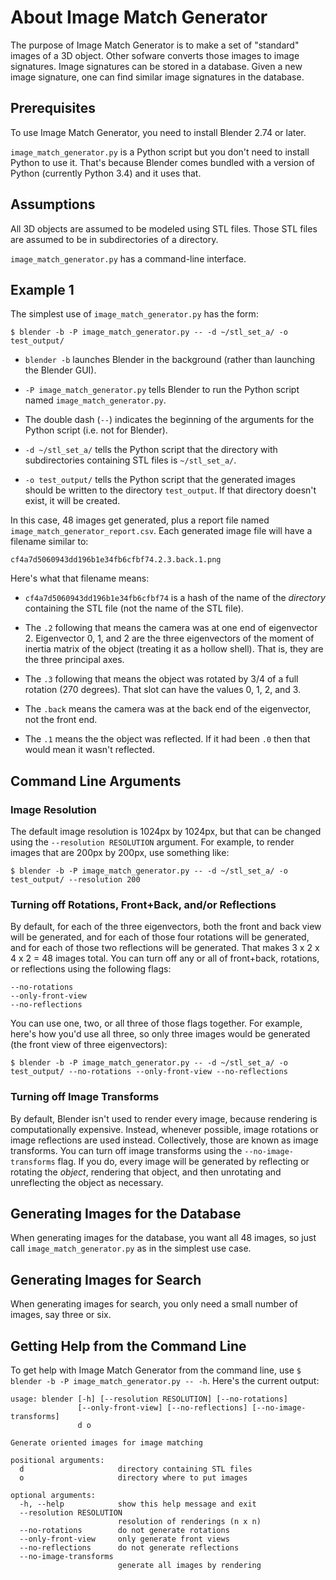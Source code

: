 # About Image Match Generator

The purpose of Image Match Generator is to make a set of "standard" images of a 3D object. Other sofware converts those images to image signatures. Image signatures can be stored in a database. Given a new image signature, one can find similar image signatures in the database.

## Prerequisites

To use Image Match Generator, you need to install Blender 2.74 or later.

`image_match_generator.py` is a Python script but you don't need to install Python to use it. That's because Blender comes bundled with a version of Python (currently Python 3.4) and it uses that.

## Assumptions

All 3D objects are assumed to be modeled using STL files. Those STL files are assumed to be in subdirectories of a directory.

`image_match_generator.py` has a command-line interface.

## Example 1

The simplest use of `image_match_generator.py` has the form:
```
$ blender -b -P image_match_generator.py -- -d ~/stl_set_a/ -o test_output/
```

* `blender -b` launches Blender in the background (rather than launching the Blender GUI).

* `-P image_match_generator.py` tells Blender to run the Python script named `image_match_generator.py`.

* The double dash (`--`) indicates the beginning of the arguments for the Python script (i.e. not for Blender).

* `-d ~/stl_set_a/` tells the Python script that the directory with subdirectories containing STL files is `~/stl_set_a/`.

* `-o test_output/` tells the Python script that the generated images should be written to the directory `test_output`. If that directory doesn't exist, it will be created.

In this case, 48 images get generated, plus a report file named `image_match_generator_report.csv`. Each generated image file will have a filename similar to:

`cf4a7d5060943dd196b1e34fb6cfbf74.2.3.back.1.png`

Here's what that filename means:

* `cf4a7d5060943dd196b1e34fb6cfbf74` is a hash of the name of the *directory* containing the STL file (not the name of the STL file).

* The `.2` following that means the camera was at one end of eigenvector 2. Eigenvector 0, 1, and 2 are the three eigenvectors of the moment of inertia matrix of the object (treating it as a hollow shell). That is, they are the three principal axes.

* The `.3` following that means the object was rotated by 3/4 of a full rotation (270 degrees). That slot can have the values 0, 1, 2, and 3.

* The `.back` means the camera was at the back end of the eigenvector, not the front end.

* The `.1` means the the object was reflected. If it had been `.0` then that would mean it wasn't reflected.

## Command Line Arguments

### Image Resolution
The default image resolution is 1024px by 1024px, but that can be changed using the `--resolution RESOLUTION` argument. For example, to render images that are 200px by 200px, use something like:
```
$ blender -b -P image_match_generator.py -- -d ~/stl_set_a/ -o test_output/ --resolution 200
```

### Turning off Rotations, Front+Back, and/or Reflections
By default, for each of the three eigenvectors, both the front and back view will be generated, and for each of those four rotations will be generated, and for each of those two reflections will be generated. That makes 3 x 2 x 4 x 2 = 48 images total. You can turn off any or all of front+back, rotations, or reflections using the following flags:
```
--no-rotations
--only-front-view
--no-reflections
```
You can use one, two, or all three of those flags together. For example, here's how you'd use all three, so only three images would be generated (the front view of three eigenvectors):
```
$ blender -b -P image_match_generator.py -- -d ~/stl_set_a/ -o test_output/ --no-rotations --only-front-view --no-reflections
```

### Turning off Image Transforms
By default, Blender isn't used to render every image, because rendering is computationally expensive. Instead, whenever possible, image rotations or image reflections are used instead. Collectively, those are known as image transforms. You can turn off image transforms using the `--no-image-transforms` flag. If you do, every image will be generated by reflecting or rotating the *object*, rendering that object, and then unrotating and unreflecting the object as necessary.

## Generating Images for the Database

When generating images for the database, you want all 48 images, so just call `image_match_generator.py` as in the simplest use case.

## Generating Images for Search

When generating images for search, you only need a small number of images, say three or six.

## Getting Help from the Command Line

To get help with Image Match Generator from the command line, use `$ blender -b -P image_match_generator.py -- -h`. Here's the current output:

    usage: blender [-h] [--resolution RESOLUTION] [--no-rotations]
                   [--only-front-view] [--no-reflections] [--no-image-transforms]
                   d o

    Generate oriented images for image matching

    positional arguments:
      d                     directory containing STL files
      o                     directory where to put images

    optional arguments:
      -h, --help            show this help message and exit
      --resolution RESOLUTION
                            resolution of renderings (n x n)
      --no-rotations        do not generate rotations
      --only-front-view     only generate front views
      --no-reflections      do not generate reflections
      --no-image-transforms
                            generate all images by rendering

